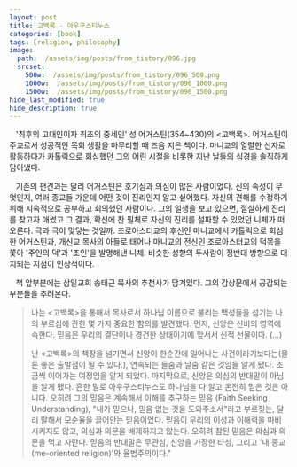 ```yaml
---
layout: post
title: 고백록 - 아우구스티누스
categories: [book]
tags: [religion, philosophy]
image:
  path:  /assets/img/posts/from_tistory/096.jpg
  srcset:
    500w:  /assets/img/posts/from_tistory/096_500.png
    1000w:  /assets/img/posts/from_tistory/096_1000.png
    1500w:  /assets/img/posts/from_tistory/096_1500.png
hide_last_modified: true
hide_description: true
---
```



   '최후의 고대인이자 최초의 중세인' 성 어거스틴(354~430)의 <고백록\>. 어거스틴이 주교로서 성공적인 목회 생활을 마무리할 때 즈음 지은 책이다. 마니교의 열렬한 신자로 활동하다가 카톨릭으로 회심했던 그의 어린 시절을 비롯한 지난 날들의 심경을 솔직하게 담아냈다.

  


   기존의 편견과는 달리 어거스틴은 호기심과 의심이 많은 사람이었다. 신의 속성이 무엇인지, 여러 종교들 가운데 어떤 것이 진리인지 알고 싶어했다. 자신의 견해를 수정하기 위해 지속적으로 공부하고 회의했던 사람이다. 그의 일생을 보고 있으면, 절실하게 진리를 찾고자 애썼고 그 결과, 확신에 찬 필체로 자신의 진리를 설파할 수 있었던 니체가 떠오른다. 극과 극이 맞닿는 것일까. 조로아스터교의 후신인 마니교에서 카톨릭으로 회심한 어거스틴과, 개신교 목사의 아들로 태어나 마니교의 전신인 조로아스터교의 덕목을 쫓아 '주인의 덕'과 '초인'을 발명해낸 니체. 비슷한 성향의 두사람이 정반대 방향으로 대치되는 지점이 인상적이다.

  


   책 앞부분에는 삼일교회 송태근 목사의 추천사가 담겨있다. 그의 감상문에서 공감되는 부분들을 추려본다.

  


> 나는 <고백록\>을 통해서 목사로서 하나님 이름으로 불리는 백성들을 섬기는 나의 부르심에 관한 몇 가지 중요한 함의를 발견했다. 먼저, 신앙은 신비의 영역에 속한다. 믿음은 우리의 결단이나 경건한 상태이기에 앞서서 신적 선물이다. (...)
>
> 난 <고백록\>의 책장을 넘기면서 신앙이 한순간에 일어나는 사건이라기보다는(물론 좋은 출발점이 될 수 있다.), 연속되는 들숨과 날숨 같은 것임들 알게 됐다. 조금씩 이어가는 여정임을 알게 되었다.
> 마지막으로, 신앙은 의심의 반대말이 아님을 알게 됐다. 흔한 말로 아우구스티누스도 하나님을 다 알고 온전히 믿은 것은 아니다. 오히려 그의 믿음은 계속해서 이해를 추구하는 믿음 (Faith Seeking Understanding), "내가 믿으나, 믿음 없는 것을 도와주소서"라고 부르짖는, 달리 말해서 모순율을 끌어안는 믿음이었다. 믿음이 우리의 이성과 이해력을 마비시키지도 않고, 의심과 의문을 배제하지고 않는다. 오히려 참된 믿음은 의심과 의문을 먹고 자란다. 믿음의 반대말은 무관심, 신앙을 가장한 타성, 그리고 '내 종교(me-oriented religion)'와 율법주의이다."

